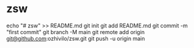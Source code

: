# zsw

echo "# zsw" >> README.md
git init
git add README.md
git commit -m "first commit"
git branch -M main
git remote add origin git@github.com:ozhivilo/zsw.git
git push -u origin main
